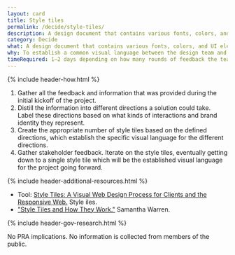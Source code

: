 ```yaml
---
layout: card
title: Style tiles
permalink: /decide/style-tiles/
description: A design document that contains various fonts, colors, and UI elements that communicate the visual brand direction for a website or application.
category: Decide
what: A design document that contains various fonts, colors, and UI elements that communicate the visual brand direction for a website or application.
why: To establish a common visual language between the design team and stakeholders. It also acts as a collaboration artifact that both the design team and stakeholders can use to contribute to the final design direction.
timeRequired: 1–2 days depending on how many rounds of feedback the team offers
---
```


{% include header-how.html %}

1. Gather all the feedback and information that was provided during the initial kickoff of the project.
1. Distill the information into different directions a solution could take. Label these directions based on what kinds of interactions and brand identity they represent.
1. Create the appropriate number of style tiles based on the defined directions, which establish the specific visual language for the different directions.
1. Gather stakeholder feedback. Iterate on the style tiles, eventually getting down to a single style tile which will be the established visual language for the project going forward.

{% include header-additional-resources.html %}

- Tool: <a href="http://styletil.es/">Style Tiles: A Visual Web Design Process for Clients and the Responsive Web.</a> Style iles.
- <a href="http://alistapart.com/article/style-tiles-and-how-they-work">"Style Tiles and How They Work."</a> Samantha Warren.

{% include header-gov-research.html %}

No PRA implications. No information is collected from members of the public.
